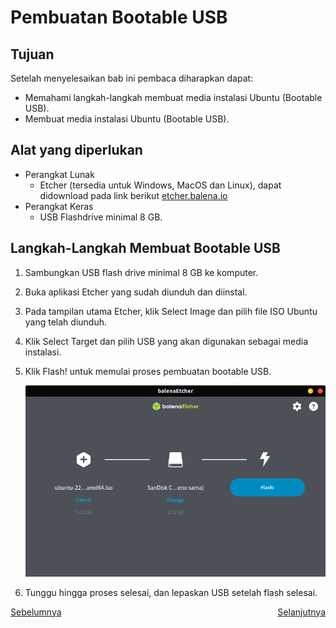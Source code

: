 # Pembuatan Bootable USB
## Tujuan
Setelah menyelesaikan bab ini pembaca diharapkan dapat:
- Memahami langkah-langkah membuat media instalasi Ubuntu (Bootable USB).
- Membuat media instalasi Ubuntu (Bootable USB).

## Alat yang diperlukan
- Perangkat Lunak 
  - Etcher (tersedia untuk Windows, MacOS dan Linux), dapat didownload pada link berikut [etcher.balena.io](https://etcher.balena.io/)
- Perangkat Keras
  - USB Flashdrive minimal 8 GB.


## Langkah-Langkah Membuat Bootable USB
1. Sambungkan USB flash drive minimal 8 GB ke komputer.
2. Buka aplikasi Etcher yang sudah diunduh dan diinstal.
3. Pada tampilan utama Etcher, klik Select Image dan pilih file ISO Ubuntu yang telah diunduh.
4. Klik Select Target dan pilih USB yang akan digunakan sebagai media instalasi.
5. Klik Flash! untuk memulai proses pembuatan bootable USB.
     <center> 

     ![icon](img/bootable_etcher.png)

     </center>
  
6. Tunggu hingga proses selesai, dan lepaskan USB setelah flash selesai.

 <div style="display: flex; justify-content: space-between;">
  <a href="https://example.com">Sebelumnya</a>
  <a href="https://example.com">Selanjutnya</a>
</div>